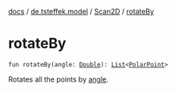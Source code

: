 [docs](../../index.md) / [de.tsteffek.model](../index.md) / [Scan2D](index.md) / [rotateBy](./rotate-by.md)

# rotateBy

`fun rotateBy(angle: `[`Double`](https://kotlinlang.org/api/latest/jvm/stdlib/kotlin/-double/index.html)`): `[`List`](https://kotlinlang.org/api/latest/jvm/stdlib/kotlin.collections/-list/index.html)`<`[`PolarPoint`](../../de.tsteffek.model.geometry/-polar-point/index.md)`>`

Rotates all the points by [angle](rotate-by.md#de.tsteffek.model.Scan2D$rotateBy(kotlin.Double)/angle).

